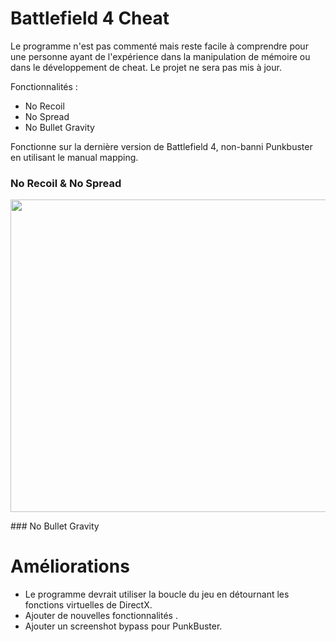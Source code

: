 # Battlefield 4 Cheat

Le programme n'est pas commenté mais reste facile à comprendre pour une personne ayant de l'expérience dans la manipulation de mémoire ou dans le développement de cheat. Le projet ne sera pas mis à jour.

Fonctionnalités :

 - No Recoil
 - No Spread
 - No Bullet Gravity

Fonctionne sur la dernière version de Battlefield 4, non-banni Punkbuster en utilisant le manual mapping.

### No Recoil & No Spread
<p align="center">
 <img width="800" height="500" src="https://github.com/adamhlt/BF4-Cheat/blob/main/Ressource/no%20gravity.gif">
 </p>
### No Bullet Gravity

# Améliorations

 - Le programme devrait utiliser la boucle du jeu en détournant les fonctions virtuelles de DirectX.
 - Ajouter de nouvelles fonctionnalités .
 - Ajouter un screenshot bypass pour PunkBuster.
